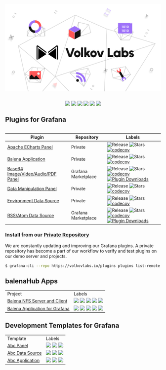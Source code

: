 <div align="center"><img style="display: block;" src="https://github.com/VolkovLabs/.github/raw/main/volkovlabs.png"></div>

<br/>

<p align="center"><a href="https://volkovlabs.io" target="_blank"><img src="https://img.shields.io/badge/-Web-blueviolet?style=for-the-badge&logo=webpack"></a> <a href="https://volkovlabs.com" target="_blank"><img src="https://img.shields.io/badge/-Blog-orange?style=for-the-badge&logo=medium"></a> <a href="https://www.youtube.com/channel/UCQadniwbukI6ZmTN2oTTb-g" target="_blank"><img src="https://img.shields.io/badge/-Youtube-red?style=for-the-badge&logo=youtube"></a> <a href="https://live.volkovlabs.io" target="_blank"><img src="https://img.shields.io/badge/-Live%20Server-gray?style=for-the-badge&logo=codeforces"></a>  <a href="https://www.linkedin.com/company/volkovlabs" target="_blank"><img src="https://img.shields.io/badge/-LinkedIn-blue?style=for-the-badge&logo=linkedin"></a> <a href="https://twitter.com/volkovlabs" target="_blank"><img src="https://img.shields.io/badge/-Twitter-9cf?style=for-the-badge&logo=twitter"></a></p>

## Plugins for Grafana

<table>
<tr>
</tr>
</table>

| Plugin                                                                                     | Repository          | Labels                                                                                                                                                                                                                                                                                                                                                                                                                                                                                                                                                                                                                                             |
| ------------------------------------------------------------------------------------------ | ------------------- | -------------------------------------------------------------------------------------------------------------------------------------------------------------------------------------------------------------------------------------------------------------------------------------------------------------------------------------------------------------------------------------------------------------------------------------------------------------------------------------------------------------------------------------------------------------------------------------------------------------------------------------------------- |
| [Apache ECharts Panel](https://github.com/volkovlabs/volkovlabs-echarts-panel)             | Private             | ![Release](https://img.shields.io/github/v/release/volkovlabs/volkovlabs-echarts-panel.svg) ![Stars](https://img.shields.io/github/stars/volkovlabs/volkovlabs-echarts-panel.svg?style=social&label=Star&maxAge=3600) [![codecov](https://codecov.io/gh/VolkovLabs/volkovlabs-echarts-panel/branch/main/graph/badge.svg)](https://codecov.io/gh/VolkovLabs/volkovlabs-echarts-panel)                                                                                                                                                                                                                                                               |
| [Balena Application](https://github.com/volkovlabs/volkovlabs-balena-app)                  | Private             | ![Release](https://img.shields.io/github/v/release/volkovlabs/volkovlabs-balena-app.svg) ![Stars](https://img.shields.io/github/stars/volkovlabs/volkovlabs-balena-app.svg?style=social&label=Star&maxAge=3600) [![codecov](https://codecov.io/gh/VolkovLabs/volkovlabs-balena-app/branch/main/graph/badge.svg)](https://codecov.io/gh/VolkovLabs/volkovlabs-balena-app)                                                                                                                                                                                                                                                                           |
| [Base64 Image/Video/Audio/PDF Panel](https://github.com/volkovlabs/volkovlabs-image-panel) | Grafana Marketplace | ![Release](https://img.shields.io/github/v/release/volkovlabs/volkovlabs-image-panel.svg) ![Stars](https://img.shields.io/github/stars/volkovlabs/volkovlabs-image-panel.svg?style=social&label=Star&maxAge=3600) [![codecov](https://codecov.io/gh/volkovlabs/volkovlabs-image-panel/branch/main/graph/badge.svg)](https://codecov.io/gh/volkovlabs/volkovlabs-image-panel) [![Plugin Downloads](https://img.shields.io/badge/dynamic/json?color=green&label=downloads&query=%24.downloads&url=https%3A%2F%2Fgrafana.com%2Fapi%2Fplugins%2Fvolkovlabs-image-panel)](https://grafana.com/grafana/plugins/volkovlabs-image-panel)                   |
| [Data Manipulation Panel](https://github.com/volkovlabs/volkovlabs-form-panel)             | Private             | ![Release](https://img.shields.io/github/v/release/volkovlabs/volkovlabs-form-panel.svg) ![Stars](https://img.shields.io/github/stars/volkovlabs/volkovlabs-form-panel.svg?style=social&label=Star&maxAge=3600) [![codecov](https://codecov.io/gh/VolkovLabs/volkovlabs-form-panel/branch/main/graph/badge.svg)](https://codecov.io/gh/VolkovLabs/volkovlabs-form-panel)                                                                                                                                                                                                                                                                           |
| [Environment Data Source](https://github.com/volkovlabs/volkovlabs-env-datasource)         | Private             | ![Release](https://img.shields.io/github/v/release/volkovlabs/volkovlabs-env-datasource.svg) ![Stars](https://img.shields.io/github/stars/volkovlabs/volkovlabs-env-datasource.svg?style=social&label=Star&maxAge=3600) [![codecov](https://codecov.io/gh/VolkovLabs/volkovlabs-env-datasource/branch/main/graph/badge.svg)](https://codecov.io/gh/VolkovLabs/volkovlabs-env-datasource)                                                                                                                                                                                                                                                           |
| [RSS/Atom Data Source](https://github.com/volkovlabs/volkovlabs-rss-datasource)            | Grafana Marketplace | ![Release](https://img.shields.io/github/v/release/volkovlabs/volkovlabs-rss-datasource.svg) ![Stars](https://img.shields.io/github/stars/volkovlabs/volkovlabs-rss-datasource.svg?style=social&label=Star&maxAge=3600) [![codecov](https://codecov.io/gh/VolkovLabs/volkovlabs-rss-datasource/branch/main/graph/badge.svg)](https://codecov.io/gh/VolkovLabs/volkovlabs-rss-datasource) [![Plugin Downloads](https://img.shields.io/badge/dynamic/json?color=green&label=downloads&query=%24.downloads&url=https%3A%2F%2Fgrafana.com%2Fapi%2Fplugins%2Fvolkovlabs-rss-datasource)](https://grafana.com/grafana/plugins/volkovlabs-rss-datasource) |

### Install from our [Private Repository](https://volkovlabs.io/plugins/)

We are constantly updating and improving our Grafana plugins. A private repository has become a part of our workflow to verify and test plugins on our demo server and projects.

```bash
$ grafana-cli --repo https://volkovlabs.io/plugins plugins list-remote
```

## balenaHub Apps

<table>
<tr>
<td>Project</td>
<td>Labels</td>
</tr>
<tr>
<td><a href='https://github.com/VolkovLabs/balena-nfs'>Balena NFS Server and Client</a></td>
<td><img src='https://img.shields.io/github/v/release/volkovlabs/balena-nfs.svg'> <img src='https://img.shields.io/badge/Grafana-9.0.6-orange'> <img src='https://img.shields.io/github/stars/volkovlabs/balena-nfs.svg?style=social&label=Star&maxAge=3600'> <a href='https://github.com/volkovlabs/balena-nfs/actions/workflows/balena.yml'><img src='https://github.com/volkovlabs/balena-nfs/actions/workflows/balena.yml/badge.svg'></a> <a href='https://dashboard.balena-cloud.com/deploy?repoUrl=https://github.com/volkovlabs/balena-nfs'><img src='https://balena.io/deploy.svg'></a></td>
</tr>
<tr>
<td><a href='https://github.com/VolkovLabs/volkovlabs-balena-app'>Balena Application for Grafana</a></td>
<td><img src='https://img.shields.io/github/v/release/volkovlabs/volkovlabs-balena-app.svg'> <img src='https://img.shields.io/badge/Grafana-9.0.6-orange'> <img src='https://img.shields.io/github/stars/volkovlabs/volkovlabs-balena-app.svg?style=social&label=Star&maxAge=3600'> <a href='https://github.com/volkovlabs/volkovlabs-balena-app/actions/workflows/balena.yml'><img src='https://github.com/volkovlabs/volkovlabs-balena-app/actions/workflows/balena.yml/badge.svg'></a> <a href='https://dashboard.balena-cloud.com/deploy?repoUrl=https://github.com/volkovlabs/volkovlabs-balena-app'><img src='https://balena.io/deploy.svg'></a></td>
</tr>
</table>

## Development Templates for Grafana

<table>
<tr>
<td>Template</td>
<td>Labels</td>
</tr>
<tr>
<td><a href='https://github.com/volkovlabs/volkovlabs-abc-panel'>Abc Panel</a></td>
<td><img src='https://img.shields.io/github/v/release/volkovlabs/volkovlabs-abc-panel.svg'> <img src='https://img.shields.io/github/stars/volkovlabs/volkovlabs-abc-panel.svg?style=social&label=Star&maxAge=3600'> <img src='https://codecov.io/gh/volkovlabs/volkovlabs-abc-panel/branch/main/graph/badge.svg'></td>
</tr>
<tr>
<td><a href='https://github.com/volkovlabs/volkovlabs-abc-datasource'>Abc Data Source</a></td>
<td><img src='https://img.shields.io/github/v/release/volkovlabs/volkovlabs-abc-datasource.svg'> <img src='https://img.shields.io/github/stars/volkovlabs/volkovlabs-abc-datasource.svg?style=social&label=Star&maxAge=3600'> <img src='https://codecov.io/gh/volkovlabs/volkovlabs-abc-datasource/branch/main/graph/badge.svg'></td>
</tr>
<tr>
<td><a href='https://github.com/volkovlabs/volkovlabs-abc-app'>Abc Application</a></td>
<td><img src='https://img.shields.io/github/v/release/volkovlabs/volkovlabs-abc-app.svg'> <img src='https://img.shields.io/github/stars/volkovlabs/volkovlabs-abc-app.svg?style=social&label=Star&maxAge=3600'> <img src='https://codecov.io/gh/volkovlabs/volkovlabs-abc-app/branch/main/graph/badge.svg'></td>
</tr>
</table>
